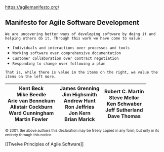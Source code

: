 https://agilemanifesto.org/
## Manifesto for Agile Software Development

`We are uncovering better ways of developing software by doing it and helping others do it. Through this work we have come to value:`

- `Individuals and interactions over processes and tools`
- `Working software over comprehensive documentation` 
- `Customer collaboration over contract negotiation`
- `Responding to change over following a plan`

`That is, while there is value in the items on the right, we value the items on the left more.`

| Kent Beck  <br>Mike Beedle  <br>Arie van Bennekum  <br>Alistair Cockburn  <br>Ward Cunningham  <br>Martin Fowler | James Grenning  <br>Jim Highsmith  <br>Andrew Hunt  <br>Ron Jeffries  <br>Jon Kern  <br>Brian Marick | Robert C. Martin  <br>Steve Mellor  <br>Ken Schwaber  <br>Jeff Sutherland  <br>Dave Thomas |
| ---- | ---- | ---- |

<sub>© 2001, the above authors this declaration may be freely copied in any form, but only in its entirety through this notice.</sub>

[[Twelve Principles of Agile Software]]